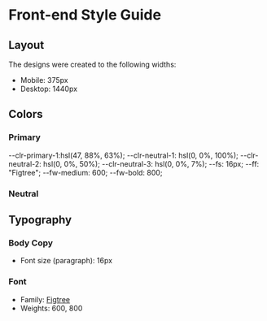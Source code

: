 # Front-end Style Guide

## Layout

The designs were created to the following widths:

- Mobile: 375px
- Desktop: 1440px

## Colors

### Primary

--clr-primary-1:hsl(47, 88%, 63%);
--clr-neutral-1: hsl(0, 0%, 100%);
--clr-neutral-2: hsl(0, 0%, 50%);
--clr-neutral-3: hsl(0, 0%, 7%);
--fs: 16px;
--ff: "Figtree";
--fw-medium: 600;
--fw-bold: 800;

### Neutral


## Typography

### Body Copy

- Font size (paragraph): 16px

### Font

- Family: [Figtree](https://fonts.google.com/specimen/Figtree)
- Weights: 600, 800
